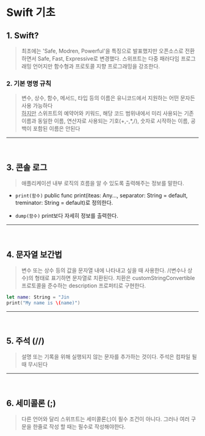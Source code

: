 # Swift 기초 

## 1. Swift?

> 최초에는 'Safe, Modren, Powerful'을 특징으로 발표했지만 오픈소스로 전환하면서 Safe, Fast, Expressive로 변경했다.
스위프트는 다중 패러다임 프로그래밍 언어지만 함수형과 프로토콜 지향 프로그래밍을 강조한다.
> 

### 2. 기본 명명 규칙

> 변수, 상수, 함수, 메서드, 타입 등의 이름은 유니코드에서 지원하는 어떤 문자든 사용 가능하다 <br/>
<u>하지만</u> 스위프트의 예약어와 키워드, 해당 코드 범위내에서 미리 사용되는 기존 이름과 동일한 이름, 연산자로 사용되는 기호(+,-,*,/), 숫자로 시작하는 이름, 공백이 포함된 이름은 안된다

----------------

 <br/>

## 3. 콘솔 로그

> 애플리케이션 내부 로직의 흐름을 알 수 있도록 출력해주는 정보를 말한다.

- `print(함수)`
public func print(iteas: Any..., separator: String = default, treminator: String = default)로 정의한다.

- `dump(함수)`
print보다 자세히 정보를 출력한다.

----------------

<br/>


## 4. 문자열 보간법

> 변수 또는 상수 등의 값을 문자열 내에 나타내고 싶을 때 사용한다. 
> /(변수나 상수)의 형태로 표기하면 문자열로 치환된다. 치환은  customStringConvertible 프로토콜을 준수하는 description 프로퍼티로 구현한다.

```swift
let name: String = "Jin
print("My name is \(name)")
```
----------------

<br/>

## 5. 주석 (//)
> 설명 또는 기록을 위해 실행되지 않는 문자를 추가하는 것이다.
> 주석은 컴파일 될 때 무시된다

----------------

<br/>

## 6. 세미콜론 (;)
> 다른 언어와 달리 스위프트는 세미콜론(;)이 필수 조건이 아니다.
> 그러나 여러 구문을 한줄로 작성 할 때는 필수로 작성해야한다.
